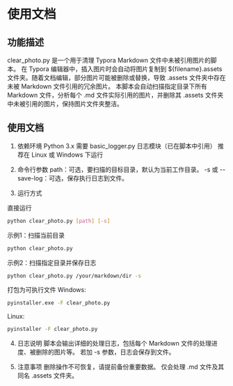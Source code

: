 # 使用文档

## 功能描述
clear_photo.py 是一个用于清理 Typora Markdown 文件中未被引用图片的脚本。
在 Typora 编辑器中，插入图片时会自动将图片复制到 ${filename}.assets 文件夹。随着文档编辑，部分图片可能被删除或替换，导致 .assets 文件夹中存在未被 Markdown 文件引用的冗余图片。
本脚本会自动扫描指定目录下所有 Markdown 文件，分析每个 .md 文件实际引用的图片，并删除其 .assets 文件夹中未被引用的图片，保持图片文件夹整洁。

## 使用文档

1. 依赖环境
Python 3.x
需要 basic_logger.py 日志模块（已在脚本中引用）
推荐在 Linux 或 Windows 下运行

2. 命令行参数
path：可选，要扫描的目标目录，默认为当前工作目录。
-s 或 --save-log：可选，保存执行日志到文件。

3. 运行方式

直接运行

```bash
python clear_photo.py [path] [-s]
```


示例1：扫描当前目录

```bash
python clear_photo.py
```

示例2：扫描指定目录并保存日志
```bash
python clear_photo.py /your/markdown/dir -s
```


打包为可执行文件
Windows:

```bash
pyinstaller.exe -F clear_photo.py
```

Linux:

```bash
pyinstaller -F clear_photo.py
```


4. 日志说明
脚本会输出详细的处理日志，包括每个 Markdown 文件的处理进度、被删除的图片等。
若加 -s 参数，日志会保存到文件。

5. 注意事项
删除操作不可恢复，请提前备份重要数据。
仅会处理 .md 文件及其同名 .assets 文件夹。